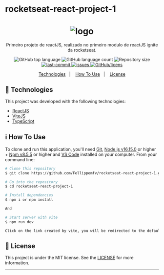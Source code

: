 # rocketseat-react-project-1
<h1 align="center">
  <img alt="logo" title="logo" src="./assets/logo.png" />
</h1>
<p align="center">
    Primeiro projeto de reactJS, realizado no primeiro modulo de reactJS ignite da rocketseat.
</p>

<p align="center">
  <img alt="GitHub top language" src="https://img.shields.io/github/languages/top/https://github.com/Fellippemfv/rocketseat-react-project-1.git">

  <img alt="GitHub language count" src="https://img.shields.io/github/languages/count/Fellippemfv/https://github.com/Fellippemfv/rocketseat-react-project-1.git">

  <img alt="Repository size" src="https://img.shields.io/github/repo-size/Fellippemfv/https://github.com/Fellippemfv/rocketseat-react-project-1.git">
  
  <a href="https://github.com/Fellippemfv/rocketseat-react-project-1/commits/master">
  	<img alt="last-commit" src="https://img.shields.io/github/last-commit/Fellippemfv/https://github.com/Fellippemfv/rocketseat-react-project-1.git">
  </a>

  <a href="https://github.com/Fellippemfv/rocketseat-react-project-1/issues">
  	<img alt="issues" src="https://img.shields.io/github/issues/Fellippemfv/https://github.com/Fellippemfv/rocketseat-react-project-1.git">
  </a>

  <a href="https://github.com/Fellippemfv/rocketseat-react-project-1/blob/master/LICENSE">
  	<img alt="GitHub/licens" src="https://img.shields.io/github/license/Fellippemfv/https://github.com/Fellippemfv/rocketseat-react-project-1.git">
  </a>

</p>

<p align="center">
  <a href="#rocket-technologies">Technologies</a>&nbsp;&nbsp;&nbsp;|&nbsp;&nbsp;&nbsp;
  <a href="#information_source-how-to-use">How To Use</a>&nbsp;&nbsp;&nbsp;|&nbsp;&nbsp;&nbsp;
  <a href="#memo-license">License</a>
</p>

## :rocket: Technologies

This project was developed with the following technologies:

-  [ReactJS](https://pt-br.reactjs.org)
-  [ViteJS](https://vitejs.dev)
-  [TypeScript](https://www.typescriptlang.org)

## :information_source: How To Use

To clone and run this application, you'll need [Git](https://git-scm.com), [Node.js v16.15.0](https://nodejs.org/en/) or higher + [Npm v8.5.5](https://www.npmjs.com/) or higher and [VS Code](https://code.visualstudio.com/) installed on your computer. From your command line:

```bash
# Clone this repository
$ git clone https://github.com/Fellippemfv/rocketseat-react-project-1.git

# Go into the repository
$ cd rocketseat-react-project-1

# Install dependencies
$ npm i or npm install

And

# Start server with vite
$ npm run dev

Click on the link created by vite, you will be redirected to the default browser

```


## :memo: License
This project is under the MIT license. See the [LICENSE](https://github.com/Fellippemfv/rocketseat-react-project-1/blob/master/LICENSE) for more information.

---

